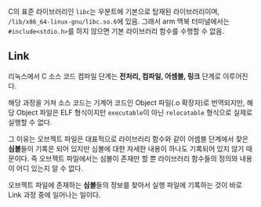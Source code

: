 C의 표준 라이브러리인 `libc`는 우분트에 기본으로 탑재된 라이브러리이며, `/lib/x86_64-linux-gnu/libc.so.6`에 있음. 그래서 arm 맥북 터미널에서는 `#include<stdio.h>`를 하지 않으면 기본 라이브러리 함수를 수행할 수 없음.

## Link

리눅스에서 C 소스 코드 컴파일 단계는 **전처리, 컴파일, 어셈블, 링크** 단계로 이루어진다. 

해당 과정을 거쳐 소스 코드는 기계어 코드인 Object 파일(.o 확장자)로 번역되지만, 해당 Object 파일은 ELF 형식이지만 `executable`이 아닌 `relocatable` 형식으로 실제로 실행할 수 없다. 

그 이유는 오브젝트 파일은 대표적으로 라이브러리 함수와 같이 어셈블 단계에서 찾은 **심볼**들이 기록은 되어 있지만 심볼에 대한 자세한 내용이 하나도 기록되어 있지 않기 때문이다. 즉 오브젝트 파일에서는 심볼이 존재만 할 뿐 라이브러리 함수들의 정의와 내용이 어디 있는지 알 수 없다.

오브젝트 파일에 존재하는 **심볼**들의 정보를 찾아서 실행 파일에 기록하는 것이 바로 Link 과정 중에 일어나는 일이다.
